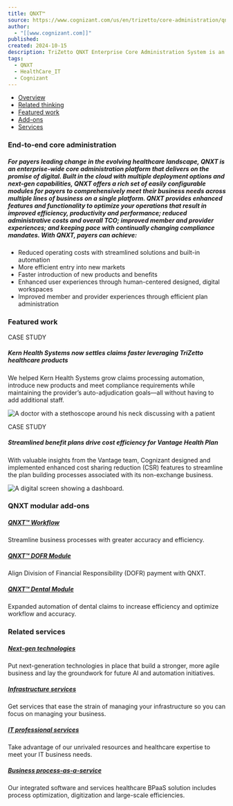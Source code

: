 ```yaml
---
title: QNXT™
source: https://www.cognizant.com/us/en/trizetto/core-administration/qnxt
author:
  - "[[www.cognizant.com]]"
published: 
created: 2024-10-15
description: TriZetto QNXT Enterprise Core Administration System is an end-to-end claims processing solution supporting multiple lines of business. Find out more about QNXT's suite of services including claims processing, referral and provider network management, group administration and more.
tags:
  - QNXT
  - HealthCare_IT
  - Cognizant
---
```

- [Overview](https://www.cognizant.com/us/en/trizetto/core-administration/qnxt/#spy-overview)
- [Related thinking](https://www.cognizant.com/us/en/trizetto/core-administration/qnxt/#spy-related-thinking)
- [Featured work](https://www.cognizant.com/us/en/trizetto/core-administration/qnxt/#spy-featured-work)
- [Add-ons](https://www.cognizant.com/us/en/trizetto/core-administration/qnxt/#spy-add-ons)
- [Services](https://www.cognizant.com/us/en/trizetto/core-administration/qnxt/#spy-services)

### End-to-end core administration

##### For payers leading change in the evolving healthcare landscape, QNXT is an enterprise-wide core administration platform that delivers on the promise of digital. Built in the cloud with multiple deployment options and next-gen capabilities, QNXT offers a rich set of easily configurable modules for payers to comprehensively meet their business needs across multiple lines of business on a single platform. QNXT provides enhanced features and functionality to optimize your operations that result in improved efficiency, productivity and performance; reduced administrative costs and overall TCO; improved member and provider experiences; and keeping pace with continually changing compliance mandates. With QNXT, payers can achieve:

##### 

- Reduced operating costs with streamlined solutions and built-in automation
- More efficient entry into new markets
- Faster introduction of new products and benefits
- Enhanced user experiences through human-centered designed, digital workspaces
- Improved member and provider experiences through efficient plan administration

### Featured work

CASE STUDY

##### Kern Health Systems now settles claims faster leveraging TriZetto healthcare products

We helped Kern Health Systems grow claims processing automation, introduce new products and meet compliance requirements while maintaining the provider’s auto-adjudication goals—all without having to add additional staff.

![A doctor with a stethoscope around his neck discussing with a patient](https://cognizant.scene7.com/is/image/cognizant/trizetto-kern-health-systems-th?attribute::MaxSize)

CASE STUDY

##### Streamlined benefit plans drive cost efficiency for Vantage Health Plan

With valuable insights from the Vantage team, Cognizant designed and implemented enhanced cost sharing reduction (CSR) features to streamline the plan building processes associated with its non-exchange business.

![A digital screen showing a dashboard.](https://cognizant.scene7.com/is/image/cognizant/cost-share-reduction-thumbnail-1?attribute::MaxSize)

### QNXT modular add-ons

##### [QNXT™ Workflow](https://www.cognizant.com/us/en/trizetto/core-administration/qnxt/workflow)

Streamline business processes with greater accuracy and efficiency.

##### [QNXT™ DOFR Module](https://www.cognizant.com/us/en/trizetto/core-administration/qnxt/dofr-module)

Align Division of Financial Responsibility (DOFR) payment with QNXT.

##### [QNXT™ Dental Module](https://www.cognizant.com/us/en/trizetto/core-administration/qnxt/dental-module)

Expanded automation of dental claims to increase efficiency and optimize workflow and accuracy.

### Related services

##### [Next-gen technologies](https://www.cognizant.com/us/en/trizetto/next-gen-technologies)

Put next-generation technologies in place that build a stronger, more agile business and lay the groundwork for future AI and automation initiatives.

##### [Infrastructure services](https://www.cognizant.com/us/en/trizetto/infrastructure-services)

Get services that ease the strain of managing your infrastructure so you can focus on managing your business.

##### [IT professional services](https://www.cognizant.com/us/en/trizetto/it-and-professional-services)

Take advantage of our unrivaled resources and healthcare expertise to meet your IT business needs.

##### [Business process-as-a-service](https://www.cognizant.com/us/en/trizetto/healthcare-bpaas-solution)

Our integrated software and services healthcare BPaaS solution includes process optimization, digitization and large-scale efficiencies.